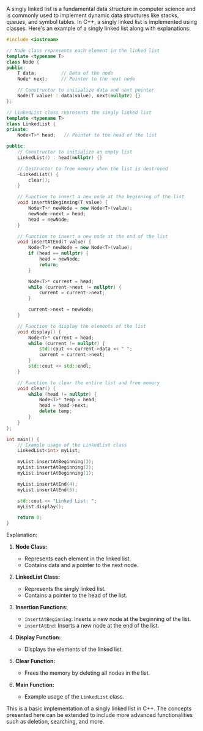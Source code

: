 A singly linked list is a fundamental data structure in computer science and is commonly used to implement dynamic data structures like stacks, queues, and symbol tables. In C++, a singly linked list is implemented using classes. Here's an example of a singly linked list along with explanations:

```cpp
#include <iostream>

// Node class represents each element in the linked list
template <typename T>
class Node {
public:
    T data;         // Data of the node
    Node* next;     // Pointer to the next node

    // Constructor to initialize data and next pointer
    Node(T value) : data(value), next(nullptr) {}
};

// LinkedList class represents the singly linked list
template <typename T>
class LinkedList {
private:
    Node<T>* head;   // Pointer to the head of the list

public:
    // Constructor to initialize an empty list
    LinkedList() : head(nullptr) {}

    // Destructor to free memory when the list is destroyed
    ~LinkedList() {
        clear();
    }

    // Function to insert a new node at the beginning of the list
    void insertAtBeginning(T value) {
        Node<T>* newNode = new Node<T>(value);
        newNode->next = head;
        head = newNode;
    }

    // Function to insert a new node at the end of the list
    void insertAtEnd(T value) {
        Node<T>* newNode = new Node<T>(value);
        if (head == nullptr) {
            head = newNode;
            return;
        }

        Node<T>* current = head;
        while (current->next != nullptr) {
            current = current->next;
        }

        current->next = newNode;
    }

    // Function to display the elements of the list
    void display() {
        Node<T>* current = head;
        while (current != nullptr) {
            std::cout << current->data << " ";
            current = current->next;
        }
        std::cout << std::endl;
    }

    // Function to clear the entire list and free memory
    void clear() {
        while (head != nullptr) {
            Node<T>* temp = head;
            head = head->next;
            delete temp;
        }
    }
};

int main() {
    // Example usage of the LinkedList class
    LinkedList<int> myList;

    myList.insertAtBeginning(3);
    myList.insertAtBeginning(2);
    myList.insertAtBeginning(1);

    myList.insertAtEnd(4);
    myList.insertAtEnd(5);

    std::cout << "Linked List: ";
    myList.display();

    return 0;
}
```

Explanation:

1. **Node Class:**
   - Represents each element in the linked list.
   - Contains data and a pointer to the next node.

2. **LinkedList Class:**
   - Represents the singly linked list.
   - Contains a pointer to the head of the list.

3. **Insertion Functions:**
   - `insertAtBeginning`: Inserts a new node at the beginning of the list.
   - `insertAtEnd`: Inserts a new node at the end of the list.

4. **Display Function:**
   - Displays the elements of the linked list.

5. **Clear Function:**
   - Frees the memory by deleting all nodes in the list.

6. **Main Function:**
   - Example usage of the `LinkedList` class.

This is a basic implementation of a singly linked list in C++. The concepts presented here can be extended to include more advanced functionalities such as deletion, searching, and more.